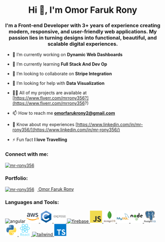 <h1 align="center">Hi 👋, I'm Omor Faruk Rony</h1>
<h3 align="center">I'm a Front-end Developer with 3+ years of experience creating modern, responsive, and user-friendly web applications. My passion lies in turning designs into functional, beautiful, and scalable digital experiences.</h3>

- 🔭 I’m currently working on **Dynamic Web Dashboards**

- 🌱 I’m currently learning **Full Stack And Dev Op**

- 👯 I’m looking to collaborate on **Stripe Integration**

- 🤝 I’m looking for help with **Data Visualization**

- 👨‍💻 All of my projects are available at [https://www.fiverr.com/mrrony356?](https://www.fiverr.com/mrrony356?)

- 📫 How to reach me **omorfarukrony2@gmail.com**

- 📄 Know about my experiences [https://www.linkedin.com/in/mr-rony356/](https://www.linkedin.com/in/mr-rony356/)

- ⚡ Fun fact **I love Travelling**

<h3 align="left">Connect with me:</h3>
<p align="left">
<a href="https://linkedin.com/in/mr-rony356" target="blank"><img align="center" src="https://raw.githubusercontent.com/rahuldkjain/github-profile-readme-generator/master/src/images/icons/Social/linked-in-alt.svg" alt="mr-rony356" height="30" width="40" /></a>
</p>
<h3 align="left">Portfolio:</h3>
<a href="https://mr-rony.vercel.app/" target="blank"><img align="center" src="https://img.icons8.com/?size=100&id=1349&format=png&color=#808080" alt="mr-rony356" height="30" width="30" style="margin-right: 10px;" /> Omor Faruk Rony </a>

<h3 align="left">Languages and Tools:</h3>
<p align="left" style="width:'100%'">  <img src="https://angular.io/assets/images/logos/angular/angular.svg" alt="angular" width="40" height="40"/> </a> <a href="https://aws.amazon.com" target="_blank" rel="noreferrer"> <img src="https://raw.githubusercontent.com/devicons/devicon/master/icons/amazonwebservices/amazonwebservices-original-wordmark.svg" alt="aws" width="40" height="40"/> </a>  <a href="https://www.cprogramming.com/" target="_blank" rel="noreferrer"> <img src="https://raw.githubusercontent.com/devicons/devicon/master/icons/c/c-original.svg" alt="c" width="40" height="40"/> </a> <a href="https://expressjs.com" target="_blank" rel="noreferrer"> <img src="https://raw.githubusercontent.com/devicons/devicon/master/icons/express/express-original-wordmark.svg" alt="express" width="40" height="40"/> </a> <a href="https://firebase.google.com/" target="_blank" rel="noreferrer"> <img src="https://www.vectorlogo.zone/logos/firebase/firebase-icon.svg" alt="firebase" width="40" height="40"/> </a> <a href="https://developer.mozilla.org/en-US/docs/Web/JavaScript" target="_blank" rel="noreferrer"> <img src="https://raw.githubusercontent.com/devicons/devicon/master/icons/javascript/javascript-original.svg" alt="javascript" width="40" height="40"/> </a> <a href="https://www.mongodb.com/" target="_blank" rel="noreferrer"> <img src="https://raw.githubusercontent.com/devicons/devicon/master/icons/mongodb/mongodb-original-wordmark.svg" alt="mongodb" width="40" height="40"/> </a> <a href="https://www.mysql.com/" target="_blank" rel="noreferrer"> <img src="https://raw.githubusercontent.com/devicons/devicon/master/icons/mysql/mysql-original-wordmark.svg" alt="mysql" width="40" height="40"/> </a> </a> <a href="https://nodejs.org" target="_blank" rel="noreferrer"> <img src="https://raw.githubusercontent.com/devicons/devicon/master/icons/nodejs/nodejs-original-wordmark.svg" alt="nodejs" width="40" height="40"/> </a> <a href="https://www.postgresql.org" target="_blank" rel="noreferrer"> <img src="https://raw.githubusercontent.com/devicons/devicon/master/icons/postgresql/postgresql-original-wordmark.svg" alt="postgresql" width="40" height="40"/> </a> <a href="https://www.python.org" target="_blank" rel="noreferrer"> <img src="https://raw.githubusercontent.com/devicons/devicon/master/icons/python/python-original.svg" alt="python" width="40" height="40"/> </a> <a href="https://reactjs.org/" target="_blank" rel="noreferrer"> <img src="https://raw.githubusercontent.com/devicons/devicon/master/icons/react/react-original-wordmark.svg" alt="react" width="40" height="40"/> </a> <a href="https://tailwindcss.com/" target="_blank" rel="noreferrer"> <img src="https://www.vectorlogo.zone/logos/tailwindcss/tailwindcss-icon.svg" alt="tailwind" width="40" height="40"/> </a> <a href="https://www.typescriptlang.org/" target="_blank" rel="noreferrer"> <img src="https://raw.githubusercontent.com/devicons/devicon/master/icons/typescript/typescript-original.svg" alt="typescript" width="40" height="40"/> </a> </p>
